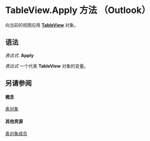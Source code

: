 
# TableView.Apply 方法 （Outlook）

向当前的视图应用  **[TableView](026e27f8-1655-060d-e8cc-87eaaf4f1510.md)** 对象。


## 语法

 _表达式_. **Apply**

 _表达式_ 一个代表 **TableView** 对象的变量。


## 另请参阅


#### 概念


[表对象](026e27f8-1655-060d-e8cc-87eaaf4f1510.md)
#### 其他资源


[表对象成员](2cc17ec6-12cf-d335-9370-d3922b45510e.md)